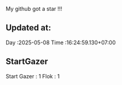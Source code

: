 My github got a star !!!
## Updated at:
  Day  :2025-05-08
Time :16:24:59.130+07:00
## StartGazer
Start Gazer : 1
Flok : 1